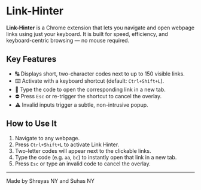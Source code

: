 # Link-Hinter

**Link-Hinter** is a Chrome extension that lets you navigate and open webpage links using just your keyboard. It is built for speed, efficiency, and keyboard-centric browsing — no mouse required.

## Key Features

- 🔠 Displays short, two-character codes next to up to 150 visible links.
- ⌨️ Activate with a keyboard shortcut (default: `Ctrl+Shift+L`).
- 🚀 Type the code to open the corresponding link in a new tab.
- ⛔ Press `Esc` or re-trigger the shortcut to cancel the overlay.
- ⚠️ Invalid inputs trigger a subtle, non-intrusive popup.

## How to Use It

1. Navigate to any webpage.
2. Press `Ctrl+Shift+L` to activate Link Hinter.
3. Two-letter codes will appear next to the clickable links.
4. Type the code (e.g. `aa`, `bc`) to instantly open that link in a new tab.
5. Press `Esc` or type an invalid code to cancel the overlay.

---

Made by Shreyas NY and Suhas NY
